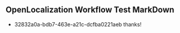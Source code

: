 ## OpenLocalization Workflow Test MarkDown
* 32832a0a-bdb7-463e-a21c-dcfba0221aeb 
thanks!<!--HONumber=Mar16_HO3-->

